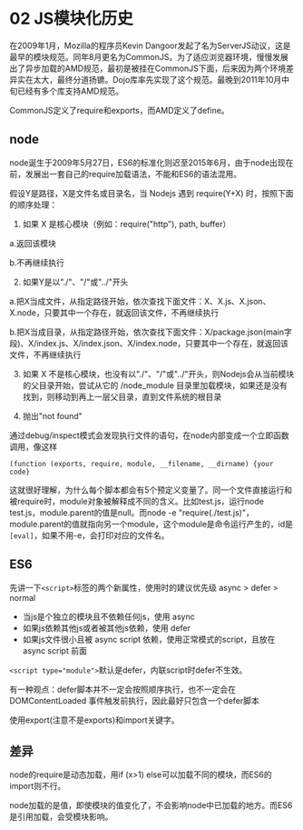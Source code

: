 # 02 JS模块化历史

在2009年1月，Mozilla的程序员Kevin Dangoor发起了名为ServerJS动议，这是最早的模块规范。同年8月更名为CommonJS。为了适应浏览器环境，慢慢发展出了异步加载的AMD规范，最初是被挂在CommonJS下面，后来因为两个环境差异实在太大，最终分道扬镳。Dojo库率先实现了这个规范。最晚到2011年10月中旬已经有多个库支持AMD规范。

CommonJS定义了require和exports，而AMD定义了define。

## node

node诞生于2009年5月27日，ES6的标准化则迟至2015年6月，由于node出现在前，发展出一套自己的require加载语法，不能和ES6的语法混用。

假设Y是路径，X是文件名或目录名，当 Nodejs 遇到 require(Y+X) 时，按照下面的顺序处理：

1. 如果 X 是核心模块（例如：require("http"), path, buffer）

a.返回该模块

b.不再继续执行

2. 如果Y是以"./"、"/"或"../"开头

a.把X当成文件，从指定路径开始，依次查找下面文件：X、X.js、X.json、X.node，只要其中一个存在，就返回该文件，不再继续执行

b.把X当成目录，从指定路径开始，依次查找下面文件：X/package.json(main字段)、X/index.js、X/index.json、X/index.node，只要其中一个存在，就返回该文件，不再继续执行

3. 如果 X 不是核心模块，也没有以"./"、"/"或"../"开头，则Nodejs会从当前模块的父目录开始，尝试从它的 /node_module 目录里加载模块，如果还是没有找到，则移动到再上一层父目录，直到文件系统的根目录

4. 抛出"not found"

通过debug/inspect模式会发现执行文件的语句，在node内部变成一个立即函数调用，像这样

```
(function (exports, require, module, __filename, __dirname) {your code}
```

这就很好理解，为什么每个脚本都会有5个预定义变量了。同一个文件直接运行和被require时，module对象被解释成不同的含义。比如test.js，运行node test.js，module.parent的值是null。而node -e "require(./test.js)"，module.parent的值就指向另一个module，这个module是命令运行产生的，id是`[eval]`，如果不用-e，会打印对应的文件名。

## ES6

先讲一下`<script>`标签的两个新属性，使用时的建议优先级 async > defer > normal

* 当js是个独立的模块且不依赖任何js，使用 async
* 如果js依赖其他js或者被其他js依赖，使用 defer
* 如果js文件很小且被 async script 依赖，使用正常模式的script，且放在async script 前面

`<script type="module">`默认是defer，内联script时defer不生效。

有一种观点：defer脚本并不一定会按照顺序执行，也不一定会在 DOMContentLoaded 事件触发前执行，因此最好只包含一个defer脚本

使用export(注意不是exports)和import关键字。

## 差异

node的require是动态加载，用if (x>1) else可以加载不同的模块，而ES6的import则不行。

node加载的是值，即使模块的值变化了，不会影响node中已加载的地方。而ES6是引用加载，会受模块影响。